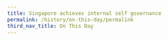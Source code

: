 ```yaml
---
title: Singapore achieves internal self governance
permalink: /history/on-this-day/permalink
third_nav_title: On This Day
---
```

